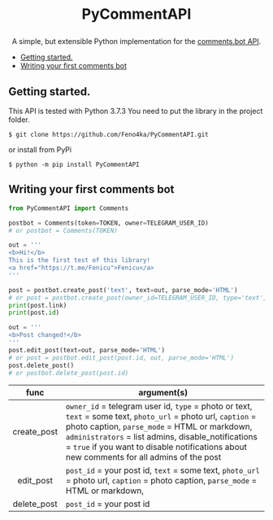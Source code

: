 # <p align="center">PyCommentAPI

<p align="center">A simple, but extensible Python implementation for the <a href="https://telegra.ph/Comments-API-11-29">comments.bot API</a>.


  * [Getting started.](#getting-started)
  * [Writing your first comments bot](#writing-your-first-comments-bot)

## Getting started.

This API is tested with Python 3.7.3
You need to put the library in the project folder.
```
$ git clone https://github.com/Feno4ka/PyCommentAPI.git
```
or install from PyPi
```
$ python -m pip install PyCommentAPI
```

## Writing your first comments bot
```python
from PyCommentAPI import Comments

postbot = Comments(token=TOKEN, owner=TELEGRAM_USER_ID)
# or postbot = Comments(TOKEN)

out = '''
<b>Hi!</b>
This is the first test of this library!
<a href="https://t.me/Fenicu">Fenicu</a>
'''

post = postbot.create_post('text', text=out, parse_mode='HTML')
# or post = postbot.create_post(owner_id=TELEGRAM_USER_ID, type='text', text=out, parse_mode='HTML')
print(post.link)
print(post.id)

out = '''
<b>Post changed!</b>
'''
post.edit_post(text=out, parse_mode='HTML')
# or post = postbot.edit_post(post.id, out, parse_mode='HTML')
post.delete_post()
# or postbot.delete_post(post.id)
```

|func|argument(s)|
|:---:|---|
|create_post|`owner_id` = telegram user id, `type` = photo or text, `text` = some text, `photo_url` = photo url, `caption` = photo caption, `parse_mode` = HTML or markdown, `administrators` = list admins, disable_notifications = `true` if you want to disable notifications about new comments for all admins of the post|
|edit_post|`post_id` = your post id, `text` = some text, `photo_url` = photo url, `caption` = photo caption, `parse_mode` = HTML or markdown,|
|delete_post|`post_id` = your post id|